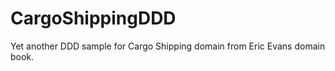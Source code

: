 CargoShippingDDD
================

Yet another DDD sample for Cargo Shipping domain from Eric Evans domain book.